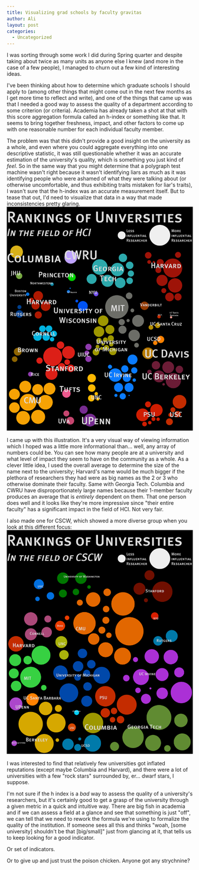 ```yaml
---
title: Visualizing grad schools by faculty gravitas
author: Ali
layout: post
categories:
  - Uncategorized
---
```

I was sorting through some work I did during Spring quarter and despite taking about twice as many units as anyone else I knew (and more in the case of a few people), I managed to churn out a few kind of interesting ideas.

I've been thinking about how to determine which graduate schools I should apply to (among other things that might come out in the next few months as I get more time to reflect and write), and one of the things that came up was that I needed a good way to assess the quality of a department according to some criterion (or criteria). Academia has already taken a shot at that with this score aggregation formula called an h-index or something like that. It seems to bring together freshness, impact, and other factors to come up with one reasonable number for each individual faculty member.

The problem was that this didn't provide a good insight on the university as a whole, and even where you could aggregate everything into one descriptive statistic, it was still questionable whether it was an accurate estimation of the university's quality, which is something you just kind of *feel*. So in the same way that you might determine that a polygraph test machine wasn't right because it wasn't identifying liars as much as it was identifying people who were ashamed of what they were talking about (or otherwise uncomfortable, and thus exhibiting traits mistaken for liar's traits), I wasn't sure that the h-index was an accurate measurement itself. But to tease that out, I'd need to visualize that data in a way that made inconsistencies pretty glaring.  
![hci][]

I came up with this illustration. It's a very visual way of viewing information which I hoped was a little more informational than... well, any array of numbers could be. You can see how many people are at a university and what level of impact they seem to have on the community as a whole. As a clever little idea, I used the overall average to determine the size of the name next to the university; Harvard's name would be much bigger if the plethora of researchers they had were as big names as the 2 or 3 who otherwise dominate their faculty. Same with Georgia Tech. Columbia and CWRU have disproportionately large names because their 1-member faculty produces an average that is *entirely* dependent on them. That one person does well and it looks like they're more impressive since "their entire faculty" has a significant impact in the field of HCI. Not very fair.

I also made one for CSCW, which showed a more diverse group when you look at this different focus:  
![cscw][]

I was interested to find that relatively few universities got inflated reputations (except maybe Columbia and Harvard), and there were a lot of universities with a few "rock stars" surrounded by, er... dwarf stars, I suppose.

I'm not sure if the h index is a *bad* way to assess the quality of a university's researchers, but it's certainly good to get a grasp of the university through a given metric in a quick and intuitive way. There are big fish in academia and if we can assess a field at a glance and see that something is just "off", we can tell that we need to rework the formula we're using to formalize the quality of the institution. If someone sees all this and thinks "woah, [some university] shouldn't be that [big/small]" just from glancing at it, that tells us to keep looking for a good indicator.

Or set of indicators.

Or to give up and just trust the poison chicken. Anyone got any strychnine?


[hci]: /content/HCI.png
[cscw]: /content/CSCW.png